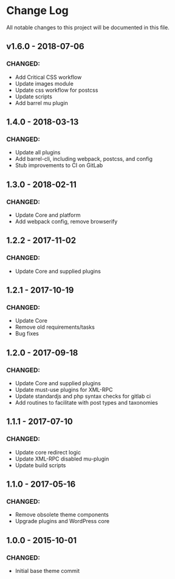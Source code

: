# Change Log
All notable changes to this project will be documented in this file.

## v1.6.0 - 2018-07-06
### CHANGED:
- Add Critical CSS workflow
- Update images module
- Update css workflow for postcss
- Update scripts
- Add barrel mu plugin

## 1.4.0 - 2018-03-13
### CHANGED:
- Update all plugins
- Add barrel-cli, including webpack, postcss, and config
- Stub improvements to CI on GitLab

## 1.3.0 - 2018-02-11
### CHANGED:
- Update Core and platform
- Add webpack config, remove browserify

## 1.2.2 - 2017-11-02
### CHANGED:
- Update Core and supplied plugins

## 1.2.1 - 2017-10-19
### CHANGED:
- Update Core
- Remove old requirements/tasks
- Bug fixes

## 1.2.0 - 2017-09-18
### CHANGED:
- Update Core and supplied plugins
- Update must-use plugins for XML-RPC
- Update standardjs and php syntax checks for gitlab ci
- Add routines to facilitate with post types and taxonomies

## 1.1.1 - 2017-07-10
### CHANGED:
- Update core redirect logic
- Update XML-RPC disabled mu-plugin
- Update build scripts

## 1.1.0 - 2017-05-16
### CHANGED:
- Remove obsolete theme components
- Upgrade plugins and WordPress core

## 1.0.0 - 2015-10-01
### CHANGED:
- Initial base theme commit
